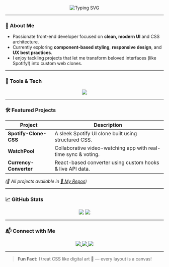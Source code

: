 <p align="center">
  <img src="https://readme-typing-svg.herokuapp.com?center=true&vCenter=true&multiline=true&width=600&height=80&lines=👋+Hey+there,+I'm+Bhanu+Kiran;A+Web+Stylist+%26+CSS+Enthusiast;Building+Cool+Interfaces+One+Line+at+a+Time" alt="Typing SVG" />
</p>

---

### 🎯 About Me
- Passionate front-end developer focused on **clean, modern UI** and CSS architecture.
- Currently exploring **component-based styling**, **responsive design**, and **UX best practices**.
- I enjoy tackling projects that let me transform beloved interfaces (like Spotify!) into custom web clones.

---

### 🔧 Tools & Tech

<p align="center">
  <img src="https://skillicons.dev/icons?i=html,css,js,react,git,github,firebase" />
</p>

---

### 🛠️ Featured Projects

| Project | Description |
|-------|-------------|
| **Spotify-Clone-CSS** | A sleek Spotify UI clone built using structured CSS. |
| **WatchPool** | Collaborative video-watching app with real-time sync & voting. |
| **Currency-Converter** | React-based converter using custom hooks & live API data. |

*(🔗 All projects available in [🚀 My Repos](https://github.com/bhanukiran-1511?tab=repositories))*  

---

### 📈 GitHub Stats  

<p align="center">
  <img src="https://github-readme-stats.vercel.app/api?username=bhanukiran-1511&show_icons=true&theme=tokyonight" />
  <img src="https://github-readme-stats.vercel.app/api/top-langs/?username=bhanukiran-1511&layout=compact&theme=tokyonight" />
</p>

---

### 📬 Connect with Me

<p align="center">
  <a href="https://github.com/bhanukiran-1511">
    <img src="https://img.shields.io/badge/GitHub-100000?style=for-the-badge&logo=github&logoColor=white"/>
  </a>
  <a href="mailto:youremail@example.com">
    <img src="https://img.shields.io/badge/Email-D14836?style=for-the-badge&logo=gmail&logoColor=white"/>
  </a>
  <a href="https://linkedin.com/in/your-linkedin">
    <img src="https://img.shields.io/badge/LinkedIn-0077B5?style=for-the-badge&logo=linkedin&logoColor=white"/>
  </a>
</p>

---

> **Fun Fact:** I treat CSS like digital art 🎨 — every layout is a canvas!

